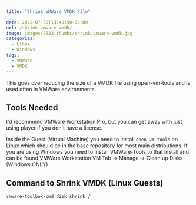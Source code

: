 ```yaml
---
title: "Shrink VMWare VMDK File"

date: 2022-07-30T13:40:50-05:00
url: /shrink-vmware-vmdk/
image: images/2022-thumbs/shrink-vmware-vmdk.jpg
categories:
  - Linux
  - Windows
tags:
  - VMWare
  - VMDK
---
```

This goes over reducing the size of a VMDK file using open-vm-tools and is used often in VMWare environments. 
<!--more-->

## Tools Needed

I'd recommend VMWare Workstation Pro, but you can get away with just using player if you don't have a license. 

Inside the Guest (Virtual Machine) you need to install `open-vm-tools` on Linux which should be in the base repository for most main distributions. If you are using Windows you need to install VMWare-Tools to that install and can be found VMWare Workstation VM Tab -> Manage -> Clean up Disks (Windows ONLY)

## Command to Shrink VMDK (Linux Guests)

```
vmware-toolbox-cmd disk shrink /
```